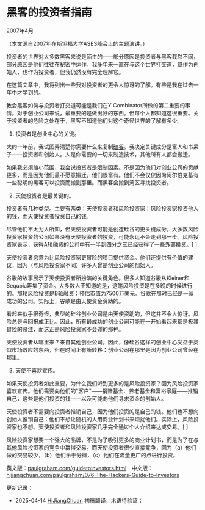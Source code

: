 


# 黑客的投资者指南

2007年4月

（本文源自2007年在斯坦福大学ASES峰会上的主题演讲。）

投资者的世界对大多数黑客来说是陌生的——部分原因是投资者与黑客截然不同，部分原因是他们往往在秘密中运作。我多年来一直在与这个世界打交道，既作为创始人，也作为投资者，但我仍然没有完全理解它。

在这篇文章中，我将列出一些我对投资者的更令人惊讶的了解。有些是我在过去一年中才学到的。

教会黑客如何与投资者打交道可能是我们在Y Combinator所做的第二重要的事情。对于创业公司来说，最重要的是做出好的东西。但每个人都知道这很重要。关于投资者的危险之处在于，黑客不知道他们对这个奇怪世界的了解有多少。

1. 投资者是创业中心的关键。

大约一年前，我试图弄清楚你需要什么来复制[硅谷](https://hijiangchuan.com/paulgraham/062-How-to-Be-Silicon-Valley)。我决定关键成分是富人和书呆子——投资者和创始人。人是你需要的一切来制造技术，其他所有人都会搬迁。

如果我必须缩小范围，我会说投资者是限制因素。不是因为他们对创业公司的贡献更多，而是因为他们最不愿意搬迁。他们很富有。他们不会仅仅因为阿尔伯克基有一些聪明的黑客可以投资而搬到那里。而黑客会搬到湾区寻找投资者。

2. 天使投资者是最关键的。

投资者有几种类型。主要有两类：天使投资者和风险投资家：风险投资家投资他人的钱，而天使投资者投资自己的钱。

尽管他们不太为人所知，但天使投资者可能是创造硅谷的更关键成分。大多数风险投资家投资的公司如果没有天使投资者的投资，可能永远不会走到那一步。风险投资家表示，获得A轮融资的公司中有一半到四分之三已经获得了一些外部投资。[ ]

天使投资者愿意为比风险投资家更冒险的项目提供资金。他们还提供有价值的建议，因为（与风险投资家不同）许多人曾是创业公司的创始人。

谷歌的故事展示了天使投资者所扮演的关键角色。很多人知道谷歌从Kleiner和Sequoia筹集了资金。大多数人不知道的是，这笔风险投资是在多晚的时候进行的。那轮风险投资是B轮融资；预估市值为7500万美元。谷歌在那时已经是一家成功的公司。实际上，谷歌是由天使资金资助的。

看起来似乎很奇怪，典型的硅谷创业公司是由天使资助的，但这并不令人惊讶。风险总是与回报成正比。因此，所有最成功的创业公司可能在一开始看起来都是极其冒险的赌注，而这正是风险投资家不会碰的那种。

天使投资者从哪里来？来自其他创业公司。因此，像硅谷这样的创业中心受益于类似市场效应的东西，但在时间上有所转移：创业公司在那里是因为创业公司曾经在那里。

3. 天使不喜欢宣传。

如果天使投资者如此重要，为什么我们听到更多的是风险投资家？因为风险投资家喜欢宣传。他们需要向他们的"客户"——捐赠基金、养老基金和富裕家庭——推销自己，这些是他们投资的钱——以及可能向他们寻求资金的创始人。

天使投资者不需要向投资者推销自己，因为他们投资的是自己的钱。他们也不想向创始人推销自己：他们不想让随机的人用商业计划书来烦扰他们。实际上，风险投资家也不想。天使投资者和风险投资家几乎完全通过个人介绍来达成交易。[ ]

风险投资家想要一个强大的品牌，不是为了吸引更多的商业计划书，而是为了在与其他风险投资家的竞争中赢得交易。而天使投资者很少直接竞争，因为（a）他们做的交易较少，（b）他们乐于分摊，（c）他们在流量更广的点进行投资。



英文版：[paulgraham.com/guidetoinvestors.html](https://paulgraham.com/guidetoinvestors.html)｜中文版：[hijiangchuan.com/paulgraham/076-The-Hackers-Guide-to-Investors](https://hijiangchuan.com/paulgraham/076-The-Hackers-Guide-to-Investors)

更新记录：
- 2025-04-14 [HiJiangChuan](https://hijiangchuan.com) 初稿翻译，术语待验证； 
